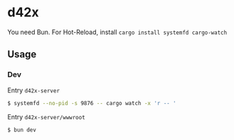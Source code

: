 # d42x

You need Bun.
For Hot-Reload, install `cargo install systemfd cargo-watch`

## Usage

### Dev

Entry `d42x-server`

```sh
$ systemfd --no-pid -s 9876 -- cargo watch -x 'r -- '
```

Entry `d42x-server/wwwroot`

```sh
$ bun dev
```